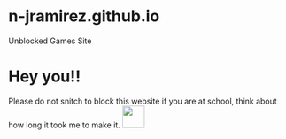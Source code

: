 # n-jramirez.github.io
Unblocked Games Site

# Hey you!!
Please do not snitch to block this website if you are at school, think about how long it took me to make it.
<img src="https://raw.githubusercontent.com/n-jramirez/n-jramirez.github.io/main/assets/img/favicon.png" data-canonical-src="https://gyazo.com/eb5c5741b6a9a16c692170a41a49c858.png" width="40" height="40" />
